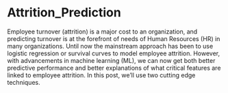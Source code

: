 # Attrition_Prediction
Employee turnover (attrition) is a major cost to an organization, and predicting turnover is at the forefront of needs of Human Resources (HR) in many organizations. Until now the mainstream approach has been to use logistic regression or survival curves to model employee attrition. However, with advancements in machine learning (ML), we can now get both better predictive performance and better explanations of what critical features are linked to employee attrition. In this post, we’ll use two cutting edge techniques.
